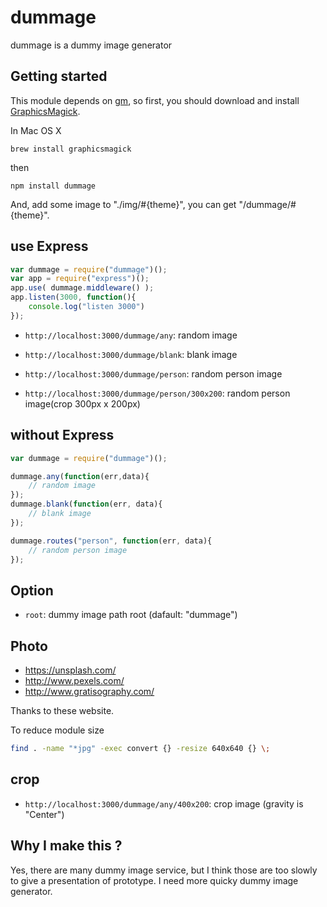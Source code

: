 # dummage

dummage is a dummy image generator

## Getting started

This module depends on [gm](https://www.npmjs.org/package/gm), so first,
you should download and install [GraphicsMagick](http://www.graphicsmagick.org/).

In Mac OS X

```
brew install graphicsmagick
```

then

```
npm install dummage
```

And, add some image to "./img/#{theme}",
you can get "/dummage/#{theme}".

## use Express
```javascript
var dummage = require("dummage")();
var app = require("express")();
app.use( dummage.middleware() );
app.listen(3000, function(){
	console.log("listen 3000")
});
```

+ `http://localhost:3000/dummage/any`: random image

+ `http://localhost:3000/dummage/blank`: blank image

+ `http://localhost:3000/dummage/person`: random person image

+ `http://localhost:3000/dummage/person/300x200`: random person image(crop 300px x 200px)

## without Express

```javascript
var dummage = require("dummage")();

dummage.any(function(err,data){
	// random image
});
dummage.blank(function(err, data){
	// blank image
});

dummage.routes("person", function(err, data){
	// random person image
});

```

## Option
- `root`: dummy image path root (dafault: "dummage")

## Photo
+ https://unsplash.com/
+ http://www.pexels.com/
+ http://www.gratisography.com/

Thanks to these website.

To reduce module size
```bash
find . -name "*jpg" -exec convert {} -resize 640x640 {} \;  
```

## crop
+ `http://localhost:3000/dummage/any/400x200`: crop image (gravity is "Center")

## Why I make this ?
Yes, there are many dummy image service, but I think those are too slowly to give a presentation of prototype. I need more quicky dummy image generator.